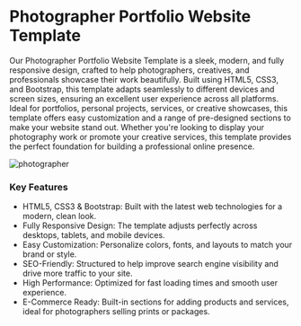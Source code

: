 # Photographer Portfolio Website Template

Our Photographer Portfolio Website Template is a sleek, modern, and fully responsive design, crafted to help photographers, creatives, and professionals showcase their work beautifully. Built using HTML5, CSS3, and Bootstrap, this template adapts seamlessly to different devices and screen sizes, ensuring an excellent user experience across all platforms. Ideal for portfolios, personal projects, services, or creative showcases, this template offers easy customization and a range of pre-designed sections to make your website stand out. Whether you're looking to display your photography work or promote your creative services, this template provides the perfect foundation for building a professional online presence.


![photographer](https://github.com/user-attachments/assets/9eda1ba9-fcfb-439d-918e-ca13d11efc6d)


### Key Features
- HTML5, CSS3 & Bootstrap: Built with the latest web technologies for a modern, clean look.
- Fully Responsive Design: The template adjusts perfectly across desktops, tablets, and mobile devices.
- Easy Customization: Personalize colors, fonts, and layouts to match your brand or style.
- SEO-Friendly: Structured to help improve search engine visibility and drive more traffic to your site.
- High Performance: Optimized for fast loading times and smooth user experience.
- E-Commerce Ready: Built-in sections for adding products and services, ideal for photographers selling prints or packages.
